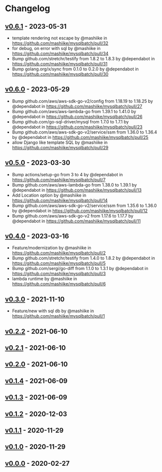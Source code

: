 # Changelog

## [v0.6.1](https://github.com/mashiike/mysqlbatch/compare/v0.6.0...v0.6.1) - 2023-05-31
- template rendering not escape by @mashiike in https://github.com/mashiike/mysqlbatch/pull/32
- for debug, on error with sql by @mashiike in https://github.com/mashiike/mysqlbatch/pull/34
- Bump github.com/stretchr/testify from 1.8.2 to 1.8.3 by @dependabot in https://github.com/mashiike/mysqlbatch/pull/31
- Bump golang.org/x/sync from 0.1.0 to 0.2.0 by @dependabot in https://github.com/mashiike/mysqlbatch/pull/30

## [v0.6.0](https://github.com/mashiike/mysqlbatch/compare/v0.5.0...v0.6.0) - 2023-05-29
- Bump github.com/aws/aws-sdk-go-v2/config from 1.18.19 to 1.18.25 by @dependabot in https://github.com/mashiike/mysqlbatch/pull/27
- Bump github.com/aws/aws-lambda-go from 1.39.1 to 1.41.0 by @dependabot in https://github.com/mashiike/mysqlbatch/pull/26
- Bump github.com/go-sql-driver/mysql from 1.7.0 to 1.7.1 by @dependabot in https://github.com/mashiike/mysqlbatch/pull/23
- Bump github.com/aws/aws-sdk-go-v2/service/ssm from 1.36.0 to 1.36.4 by @dependabot in https://github.com/mashiike/mysqlbatch/pull/25
- allow Django like template SQL by @mashiike in https://github.com/mashiike/mysqlbatch/pull/29

## [v0.5.0](https://github.com/mashiike/mysqlbatch/compare/v0.4.0...v0.5.0) - 2023-03-30
- Bump actions/setup-go from 3 to 4 by @dependabot in https://github.com/mashiike/mysqlbatch/pull/7
- Bump github.com/aws/aws-lambda-go from 1.38.0 to 1.39.1 by @dependabot in https://github.com/mashiike/mysqlbatch/pull/13
- Add Location option by @mashiike in https://github.com/mashiike/mysqlbatch/pull/14
- Bump github.com/aws/aws-sdk-go-v2/service/ssm from 1.35.6 to 1.36.0 by @dependabot in https://github.com/mashiike/mysqlbatch/pull/12
- Bump github.com/aws/aws-sdk-go-v2 from 1.17.6 to 1.17.7 by @dependabot in https://github.com/mashiike/mysqlbatch/pull/11

## [v0.4.0](https://github.com/mashiike/mysqlbatch/compare/v0.3.0...v0.4.0) - 2023-03-16
- Feature/modernization by @mashiike in https://github.com/mashiike/mysqlbatch/pull/2
- Bump github.com/stretchr/testify from 1.4.0 to 1.8.2 by @dependabot in https://github.com/mashiike/mysqlbatch/pull/5
- Bump github.com/sergi/go-diff from 1.1.0 to 1.3.1 by @dependabot in https://github.com/mashiike/mysqlbatch/pull/3
- lambda runtime by @mashiike in https://github.com/mashiike/mysqlbatch/pull/6

## [v0.3.0](https://github.com/mashiike/mysqlbatch/compare/v0.2.2...v0.3.0) - 2021-11-10
- Feature/new with sql db by @mashiike in https://github.com/mashiike/mysqlbatch/pull/1

## [v0.2.2](https://github.com/mashiike/mysqlbatch/compare/v0.2.1...v0.2.2) - 2021-06-10

## [v0.2.1](https://github.com/mashiike/mysqlbatch/compare/v0.2.0...v0.2.1) - 2021-06-10

## [v0.2.0](https://github.com/mashiike/mysqlbatch/compare/v0.1.4...v0.2.0) - 2021-06-10

## [v0.1.4](https://github.com/mashiike/mysqlbatch/compare/v0.1.3...v0.1.4) - 2021-06-09

## [v0.1.3](https://github.com/mashiike/mysqlbatch/compare/v0.1.2...v0.1.3) - 2021-06-09

## [v0.1.2](https://github.com/mashiike/mysqlbatch/compare/v0.1.1...v0.1.2) - 2020-12-03

## [v0.1.1](https://github.com/mashiike/mysqlbatch/compare/v0.1.0...v0.1.1) - 2020-11-29

## [v0.1.0](https://github.com/mashiike/mysqlbatch/compare/v0.0.0...v0.1.0) - 2020-11-29

## [v0.0.0](https://github.com/mashiike/mysqlbatch/commits/v0.0.0) - 2020-02-27
